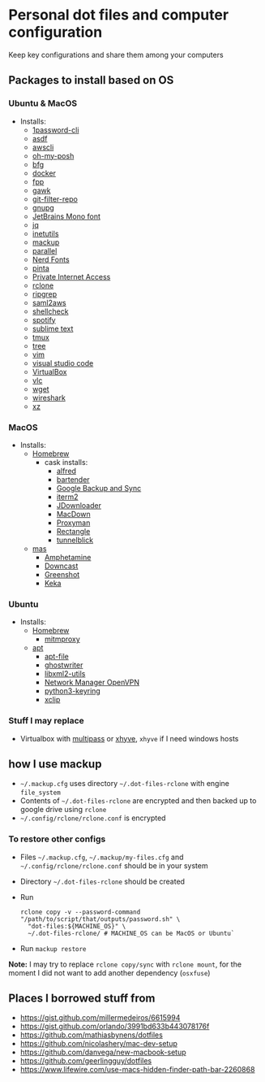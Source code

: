 # Personal dot files and computer configuration

Keep key configurations and share them among your computers

## Packages to install based on OS

### Ubuntu & MacOS

- Installs:
  - [1password-cli](https://support.1password.com/command-line/)
  - [asdf](https://github.com/asdf-vm/asdf)
  - [awscli](https://docs.aws.amazon.com/cli/latest/userguide/install-cliv2.html)
  - [oh-my-posh](https://ohmyposh.dev)
  - [bfg](https://rtyley.github.io/bfg-repo-cleaner/)
  - [docker](https://docs.docker.com/install/)
  - [fpp](https://github.com/facebook/PathPicker)
  - [gawk](https://www.gnu.org/software/gawk/)
  - [git-filter-repo](https://github.com/newren/git-filter-repo)
  - [gnupg](https://gnupg.org/)
  - [JetBrains Mono font](https://www.jetbrains.com/lp/mono/)
  - [jq](https://stedolan.github.io/jq/)
  - [inetutils](https://www.gnu.org/software/inetutils/)
  - [mackup](https://github.com/lra/mackup)
  - [parallel](https://www.gnu.org/software/parallel/)
  - [Nerd Fonts](https://www.nerdfonts.com)
  - [pinta](https://pinta-project.com/pintaproject/pinta/)
  - [Private Internet Access](https://www.privateinternetaccess.com/pages/download)
  - [rclone](https://rclone.org/)
  - [ripgrep](https://github.com/BurntSushi/ripgrep)
  - [saml2aws](https://github.com/Versent/saml2aws)
  - [shellcheck](https://www.shellcheck.net/)
  - [spotify](https://www.spotify.com/us/download/other/)
  - [sublime text](https://www.sublimetext.com/3)
  - [tmux](https://tmux.github.io/)
  - [tree](http://mama.indstate.edu/users/ice/tree/)
  - [vim](https://www.vim.org/)
  - [visual studio code](https://code.visualstudio.com/)
  - [VirtualBox](https://www.virtualbox.org/wiki/Downloads)
  - [vlc](https://www.videolan.org/vlc/)
  - [wget](https://www.gnu.org/software/wget/)
  - [wireshark](https://www.wireshark.org)
  - [xz](https://tukaani.org/xz/)

### MacOS

- Installs:
  - [Homebrew](https://brew.sh/)
    - cask installs:
      - [alfred](https://www.alfredapp.com/)
      - [bartender](https://www.macbartender.com/)
      - [Google Backup and Sync](https://www.google.com/drive/download/)
      - [iterm2](https://www.iterm2.com/)
      - [JDownloader](http://jdownloader.org/)
      - [MacDown](https://macdown.uranusjr.com/)
      - [Proxyman](https://proxyman.app/)
      - [Rectangle](https://rectangleapp.com/)
      - [tunnelblick](https://www.tunnelblick.net/)
  - [mas](https://github.com/mas-cli/mas)
    - [Amphetamine](https://apps.apple.com/us/app/amphetamine/id937984704?mt=12)
    - [Downcast](http://www.downcastapp.com/)
    - [Greenshot](https://getgreenshot.org/downloads/)
    - [Keka](https://www.keka.io/en/)

### Ubuntu

- Installs:
  - [Homebrew](https://brew.sh)
    - [mitmproxy](https://mitmproxy.org/downloads/)
  - [apt](https://wiki.debian.org/Apt)
    - [apt-file](https://wiki.debian.org/apt-file)
    - [ghostwriter](https://wereturtle.github.io/ghostwriter/)
    - [libxml2-utils](http://xmlsoft.org)
    - [Network Manager OpenVPN](https://gitlab.gnome.org/GNOME/NetworkManager-openvpn)
    - [python3-keyring](https://pypi.org/project/keyring/)
    - [xclip](https://github.com/astrand/xclip)

### Stuff I may replace

- Virtualbox with [multipass](https://multipass.run/) or
  [xhyve](https://github.com/machyve/xhyve), `xhyve` if I need windows hosts

## how I use mackup

- `~/.mackup.cfg` uses directory `~/.dot-files-rclone` with engine `file_system`
- Contents of `~/.dot-files-rclone` are encrypted and then  backed up to google
  drive using `rclone`
- `~/.config/rclone/rclone.conf` is encrypted

### To restore other configs

- Files `~/.mackup.cfg`, `~/.mackup/my-files.cfg` and
  `~/.config/rclone/rclone.conf` should be in your system
- Directory `~/.dot-files-rclone` should be created
- Run

  ```shell
  rclone copy -v --password-command "/path/to/script/that/outputs/password.sh" \
    "dot-files:${MACHINE_OS}" \
    ~/.dot-files-rclone/ # MACHINE_OS can be MacOS or Ubuntu`
  ```

- Run `mackup restore`

**Note:** I may try to replace `rclone copy/sync` with `rclone mount`, for the
moment I did not want to add another dependency (`osxfuse`)

## Places I borrowed stuff from

- <https://gist.github.com/millermedeiros/6615994>
- <https://gist.github.com/orlando/3991bd633b443078176f>
- <https://github.com/mathiasbynens/dotfiles>
- <https://github.com/nicolashery/mac-dev-setup>
- <https://github.com/danvega/new-macbook-setup>
- <https://github.com/geerlingguy/dotfiles>
- <https://www.lifewire.com/use-macs-hidden-finder-path-bar-2260868>
